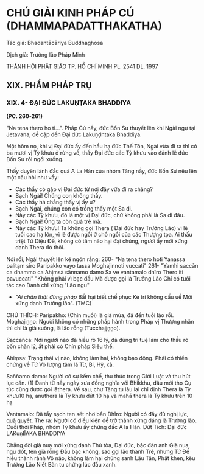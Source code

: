 # CHÚ GIẢI KINH PHÁP CÚ (DHAMMAPADATTHAKATHA)

Tác giả: Bhadantācāriya Buddhaghosa

Dịch giả: Trưởng lão Pháp Minh

THÀNH HỘI PHẬT GIÁO TP. HỒ CHÍ MINH
PL. 2541 DL. 1997

## XIX. PHẨM PHÁP TRỤ

### XIX. 4- ĐẠI ĐỨC LAKUṆṬAKA BHADDIYA

**(PC. 260-261)**

"Na tena thero ho ti...".
Pháp Cú nầy, đức Bổn Sư thuyết lên khi Ngài ngự tại Jetavana, đề cập đến Đại đức
Lakuṇḍntaka Bhaddiya.

Một hôm nọ, khi vị Đại đức ấy đến hầu hạ đức Thế Tôn, Ngài vừa đi ra thì có ba mươi vị Tỳ khưu ở rừng về, thấy Đại đức các Tỳ khưu vào đảnh lễ đức Bổn Sư rồi ngồi xuống.

Thấy duyên lành đắc quả A La Hán của nhóm Tăng nầy, đức Bổn Sư nêu lên một câu hỏi như vầy:

- Các thầy có gặp vị Đại đức từ nơi đây vừa đi ra chăng?
- Bạch Ngài! Chúng con không thấy.
- Các thầy há chẳng thấy vị ấy ư?
- Bạch Ngài, chúng con có trông thấy một Sa di.
- Này các Tỳ khưu, đó là một vị Đại đức, chứ không phải là Sa di đâu.
- Bạch Ngài! Ông ta còn quá trẻ mà.
- Này các Tỳ khưu! Ta không gọi Thera ( Đại đức hay Trưởng Lão) vì lẽ tuổi cao hạ lớn, vì lẽ được ngồi ở chổ ngồi của các Thượng tọa.
  Ai thấu triệt Tứ Diệu Đế, không có tâm não hại đại chúng, người ấy mới xứng danh Thera đó thôi.

Nói rồi, Ngài thuyết lên kệ ngôn rằng: 260- "Na tena thero hoti
Yanassa palitạm siro
Paripakko vayo tassa
Moghajinnoti vuccati" 261- "Yamhi saccãn ca dhammo ca
Ahịmsà sãnnamo damo
Sa ve vantamalo dhīro
Thero iti pavuccati" "Không phải vì bạc đầu
Mà được gọi là Trưởng Lão
Chỉ có tuổi tác cao
Danh chỉ xứng "Lão ngu"

- _"Ai chân thật đúng pháp_
  Bất hại biết chế phục
  Kẻ trí không cấu uế
  Mới xứng danh Trưởng lão". (TMC)

CHÚ THÍCH:
Paripakho: (Chín muồi) là già mùa, đã đến tuổi lão rồi.
Moghajiṇṇo: Người không có những pháp hành trong Pháp vị Thượng nhân thì chỉ là già suông, là lão rỗng (Tucchajjṇṇo).

Saccañca: Nơi người nào đã hiểu rõ 16 lý, đã dùng trí tuệ làm cho thấu rõ bốn chân lý, ắt phải có Chín pháp Siêu thế.

Ahiṃsa: Trạng thái vị nào, không làm hại, không bạo động. Phải có thiền chứng về Tứ Vô lượng tâm là Từ, Bi, Hỷ, xả.

Saññamo damo: Người có sự kềm chế, thu thúc trong Giới Luật và thu hút lục căn. (1) Danh từ nầy ngày xưa đồng nghĩa với Bhikkhu, dầu mới thọ Cụ túc cũng được gọi lāthera.
Về sau, chư Tăng tu lâu lại chỉ định Thera là Tỳ khưu10 hạ, anuthera là Tỳ khưu dứt 10 hạ và mahā thera là Tỳ khưu trên 10 hạ

Vantamalo: Đã tẩy sạch ten sét nhơ bẩn
Dhīro: Người có đầy đủ nghị lực, quả quyết.
The ra: Người có điều kiện để trở thành xứng đáng là Trưởng lão.
Cuối thời Pháp, nhóm Tỳ khưu ấy chứng đắc A la Hán.
Dứt Tích: Đại đức LAKuṇIỈAKA BHADDIYA

Chẳng đời già nua mới xứng danh
Thủ tòa, Đại đức, bậc đàn anh
Già nua, ngu dốt, tên già rỗng Đầu bạc không, sao gọi lão thành
Trẻ, nhưng Tứ Đế hiểu thành rành
Vô não, không làm hại chúng sanh
Lậu Tận, Phật khen, kêu Trưởng Lão
Niết Bàn tu chứng lúc đầu xanh.
